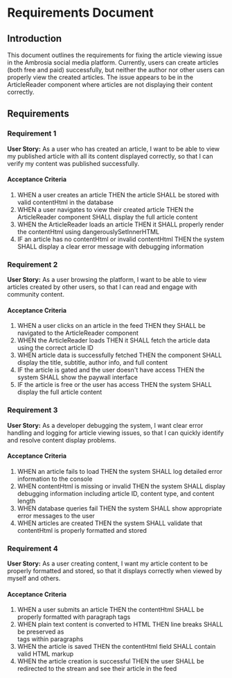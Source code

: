 # Requirements Document

## Introduction

This document outlines the requirements for fixing the article viewing issue in the Ambrosia social media platform. Currently, users can create articles (both free and paid) successfully, but neither the author nor other users can properly view the created articles. The issue appears to be in the ArticleReader component where articles are not displaying their content correctly.

## Requirements

### Requirement 1

**User Story:** As a user who has created an article, I want to be able to view my published article with all its content displayed correctly, so that I can verify my content was published successfully.

#### Acceptance Criteria

1. WHEN a user creates an article THEN the article SHALL be stored with valid contentHtml in the database
2. WHEN a user navigates to view their created article THEN the ArticleReader component SHALL display the full article content
3. WHEN the ArticleReader loads an article THEN it SHALL properly render the contentHtml using dangerouslySetInnerHTML
4. IF an article has no contentHtml or invalid contentHtml THEN the system SHALL display a clear error message with debugging information

### Requirement 2

**User Story:** As a user browsing the platform, I want to be able to view articles created by other users, so that I can read and engage with community content.

#### Acceptance Criteria

1. WHEN a user clicks on an article in the feed THEN they SHALL be navigated to the ArticleReader component
2. WHEN the ArticleReader loads THEN it SHALL fetch the article data using the correct article ID
3. WHEN article data is successfully fetched THEN the component SHALL display the title, subtitle, author info, and full content
4. IF the article is gated and the user doesn't have access THEN the system SHALL show the paywall interface
5. IF the article is free or the user has access THEN the system SHALL display the full article content

### Requirement 3

**User Story:** As a developer debugging the system, I want clear error handling and logging for article viewing issues, so that I can quickly identify and resolve content display problems.

#### Acceptance Criteria

1. WHEN an article fails to load THEN the system SHALL log detailed error information to the console
2. WHEN contentHtml is missing or invalid THEN the system SHALL display debugging information including article ID, content type, and content length
3. WHEN database queries fail THEN the system SHALL show appropriate error messages to the user
4. WHEN articles are created THEN the system SHALL validate that contentHtml is properly formatted and stored

### Requirement 4

**User Story:** As a user creating content, I want my article content to be properly formatted and stored, so that it displays correctly when viewed by myself and others.

#### Acceptance Criteria

1. WHEN a user submits an article THEN the contentHtml SHALL be properly formatted with paragraph tags
2. WHEN plain text content is converted to HTML THEN line breaks SHALL be preserved as <br> tags within paragraphs
3. WHEN the article is saved THEN the contentHtml field SHALL contain valid HTML markup
4. WHEN the article creation is successful THEN the user SHALL be redirected to the stream and see their article in the feed